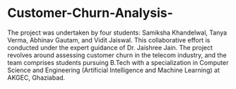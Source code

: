 # Customer-Churn-Analysis-
The project was undertaken by four students: Samiksha Khandelwal, Tanya Verma, Abhinav Gautam, and Vidit Jaiswal. 
This collaborative effort is conducted under the expert guidance of Dr. Jaishree Jain.
The project revolves around assessing customer churn in the telecom industry, and the team comprises students pursuing B.Tech with a specialization in Computer Science and Engineering (Artificial Intelligence and Machine Learning) at AKGEC, Ghaziabad.
